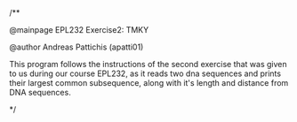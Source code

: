 /**

@mainpage EPL232 Exercise2: TMKY 

@author Andreas Pattichis (apatti01)

This program follows the instructions of the second exercise that was given 
to us during our course EPL232, as it reads two dna sequences and prints
their largest common subsequence, along with it's length and distance from DNA sequences. 

*/